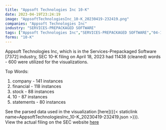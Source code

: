 ```yaml
---
title: "Appsoft Technologies Inc 10-K"
date: 2023-04-19T23:24:19
image: "AppsoftTechnologiesInc_10-K_20230419-232419.png"
companies: "Appsoft Technologies Inc"
industry: "SERVICES-PREPACKAGED SOFTWARE"
tags: ["Appsoft Technologies Inc","SERVICES-PREPACKAGED SOFTWARE","04-18-2023","10-K"]
forms: "10-K"
---
```

Appsoft Technologies Inc, which is in the Services-Prepackaged Software [7372] industry, SEC 10-K filing on April 18, 2023 had 11438 (cleaned) words - 600 were utilized for the visualizations.

Top Words:
1. company - 141 instances
2. financial - 118 instances
3. stock - 88 instances
4. 10 - 87 instances
5. statements - 80 instances


See the parsed data used in the visualization [here]({{< staticlink name=AppsoftTechnologiesInc_10-K_20230419-232419.json >}}).  
View the actual filing on the SEC website [here](https://www.sec.gov/Archives/edgar/data/1651992/0001477932-23-002714.txt)